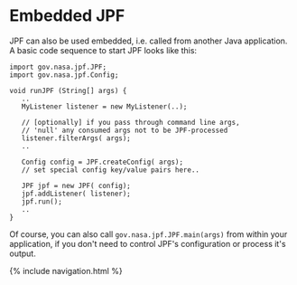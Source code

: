 # Embedded JPF #
JPF can also be used embedded, i.e. called from another Java application. A basic code sequence to start JPF looks like this:

~~~~~~~~ {.java}
import gov.nasa.jpf.JPF;
import gov.nasa.jpf.Config;

void runJPF (String[] args) {
   ..
   MyListener listener = new MyListener(..);

   // [optionally] if you pass through command line args, 
   // 'null' any consumed args not to be JPF-processed
   listener.filterArgs( args);
   ..

   Config config = JPF.createConfig( args);
   // set special config key/value pairs here..

   JPF jpf = new JPF( config);
   jpf.addListener( listener);
   jpf.run();
   ..
}
~~~~~~~~

Of course, you can also call `gov.nasa.jpf.JPF.main(args)` from within your application, if you don't need to control JPF's configuration or process it's output. 

{% include navigation.html %}
